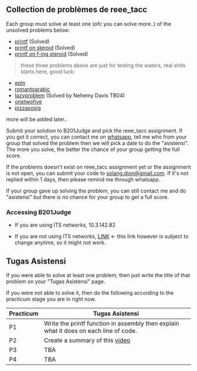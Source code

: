 ## Collection de problèmes de reee_tacc

Each group must solve at least one (ofc you can solve more..) of the unsolved problems below:

- [printf](/reee_tacc/asistensi/problems/printf/index.html) (Solved)
- [printf on steroid](/reee_tacc/asistensi/problems/printfonsteroid/index.html) (Solved)
- [printf on f-ing steroid](/reee_tacc/asistensi/problems/printfonfingsteroid/index.html) (Solved)
> these three problems above are just for testing the waters, real shits starts here, good luck:
- [epln](/reee_tacc/asistensi/problems/epln/index.html)
- [romantoarabic](/reee_tacc/asistensi/problems/romantoarabic/index.html)
- [lazyproblem](/reee_tacc/asistensi/problems/lazyproblem/index.html) (Solved by Nehemy Davis TB04)
- [onetwofive](/reee_tacc/asistensi/problems/onetwofive/index.html)
- [pizzasosig](/reee_tacc/asistensi/problems/pizzasosig/index.html)

more will be added later..

Submit your solution to B201Judge and pick the reee_tacc assignment.
If you got it correct, you can contact me on [whatsapp](https://wa.me/6281327522023), tell me who from your group that solved the problem then we will pick a date to do the "asistensi". The more you solve, the better the chance of your group getting the full score.

If the problems doesn't exist on reee_tacc assignment yet or the assignment is not open, you can submit your code to solang.dion@gmail.com. If it's not replied within 1 days, then please remind me through whatsapp.

If your group gave up solving the problem, you can still contact me and do "asistensi" but there is no chance for your group to get a full score.



### Accessing B201Judge
- If you are using ITS networks, 10.3.142.82

- If you are not using ITS networks, [LINK](https://eight-camels-hunt-103-94-190-18.loca.lt) <- this link however is subject to change anytime, so it might not work.

## Tugas Asistensi
If you were able to solve at least one problem, then just write the title of that problem on your "Tugas Asistensi" page.

If you were not able to solve it, then do the following according to the practicum stage you are in right now.

| Practicum| Tugas Asistensi|
|----------|----------------|
|    P1    | Write the printf function in assembly then explain what it does on each line of code.  |
|    P2    | Create a summary of this [video](https://www.youtube.com/watch?v=0TTyPvhRZOw)|
|    P3    | TBA  |
|    P4    | TBA  |
